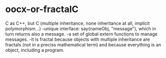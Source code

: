 oocx-or-fractalC
================
C as C++, but C (multiple inheritance, none inheritance at all, implicit polymorphism...)
-unique interface: say(nameObj, "message"), which in turn returns also a message.
-a set of global extern functions to manage messages.
-it is fractal because objects with multiple inheritance are fractals (not in a preciss mathematical term) and because everything is an object, including a program.
